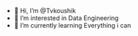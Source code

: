 - 👋 Hi, I’m @Tvkoushik
- 👀 I’m interested in Data Engineering
- 🌱 I’m currently learning Everything i can

<!---
Tvkoushik/Tvkoushik is a ✨ special ✨ repository because its `README.md` (this file) appears on your GitHub profile.
You can click the Preview link to take a look at your changes.
--->
